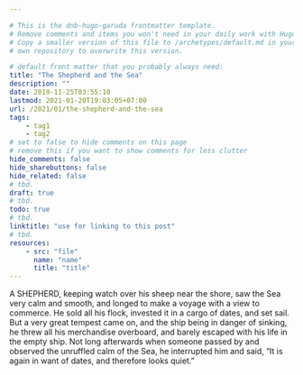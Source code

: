 ```yaml
---

# This is the dnb-hugo-garuda frontmatter template. 
# Remove comments and items you won't need in your daily work with Hugo.
# Copy a smaller version of this file to /archetypes/default.md in your
# own repository to overwrite this version.

# default front matter that you probably always need:
title: "The Shepherd and the Sea"
description: ""
date: 2019-11-25T03:55:10
lastmod: 2021-01-20T19:03:05+07:00
url: /2021/01/the-shepherd-and-the-sea
tags:
    - tag1
    - tag2
# set to false to hide comments on this page
# remove this if you want to show comments for less clutter
hide_comments: false
hide_sharebuttons: false
hide_related: false
# tbd.
draft: true
# tbd.
todo: true
# tbd.
linktitle: "use for linking to this post"
# tbd.
resources:
    - src: "file"
      name: "name"
      title: "title"
---
```

A SHEPHERD, keeping watch over his sheep near the shore, saw the Sea very calm and smooth, and longed to make a voyage with a view to commerce. He sold all his flock, invested it in a cargo of dates, and set sail. But a very great tempest came on, and the ship being in danger of sinking, he threw all his merchandise overboard, and barely escaped with his life in the empty ship. Not long afterwards when someone passed by and observed the unruffled calm of the Sea, he interrupted him and said, “It is again in want of dates, and therefore looks quiet.”


